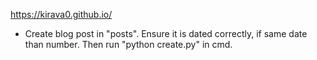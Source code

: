 https://kirava0.github.io/

- Create blog post in "posts".
Ensure it is dated correctly, if same date than number.
Then run "python create.py" in cmd.
